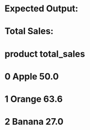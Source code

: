 # Expected Output:
# Total Sales:
#    product  total_sales
# 0   Apple         50.0
# 1  Orange         63.6
# 2  Banana         27.0
